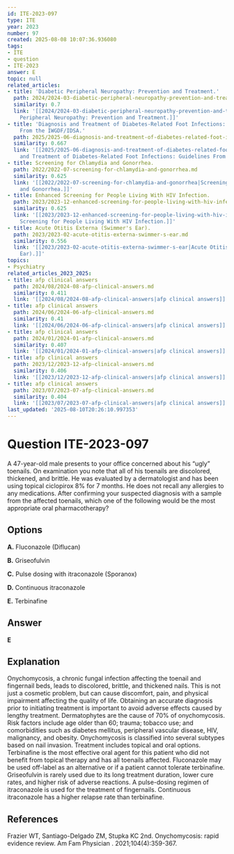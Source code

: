 ```yaml
---
id: ITE-2023-097
type: ITE
year: 2023
number: 97
created: 2025-08-08 10:07:36.936080
tags:
- ITE
- question
- ITE-2023
answer: E
topic: null
related_articles:
- title: 'Diabetic Peripheral Neuropathy: Prevention and Treatment.'
  path: 2024/2024-03-diabetic-peripheral-neuropathy-prevention-and-treatment.md
  similarity: 0.7
  link: '[[2024/2024-03-diabetic-peripheral-neuropathy-prevention-and-treatment|Diabetic
    Peripheral Neuropathy: Prevention and Treatment.]]'
- title: 'Diagnosis and Treatment of Diabetes-Related Foot Infections: Guidelines
    From the IWGDF/IDSA.'
  path: 2025/2025-06-diagnosis-and-treatment-of-diabetes-related-foot-infections.md
  similarity: 0.667
  link: '[[2025/2025-06-diagnosis-and-treatment-of-diabetes-related-foot-infections|Diagnosis
    and Treatment of Diabetes-Related Foot Infections: Guidelines From the IWGDF/IDSA.]]'
- title: Screening for Chlamydia and Gonorrhea.
  path: 2022/2022-07-screening-for-chlamydia-and-gonorrhea.md
  similarity: 0.625
  link: '[[2022/2022-07-screening-for-chlamydia-and-gonorrhea|Screening for Chlamydia
    and Gonorrhea.]]'
- title: Enhanced Screening for People Living With HIV Infection.
  path: 2023/2023-12-enhanced-screening-for-people-living-with-hiv-infection.md
  similarity: 0.625
  link: '[[2023/2023-12-enhanced-screening-for-people-living-with-hiv-infection|Enhanced
    Screening for People Living With HIV Infection.]]'
- title: Acute Otitis Externa (Swimmer's Ear).
  path: 2023/2023-02-acute-otitis-externa-swimmer-s-ear.md
  similarity: 0.556
  link: '[[2023/2023-02-acute-otitis-externa-swimmer-s-ear|Acute Otitis Externa (Swimmer''s
    Ear).]]'
topics:
- Psychiatry
related_articles_2023_2025:
- title: afp clinical answers
  path: 2024/08/2024-08-afp-clinical-answers.md
  similarity: 0.411
  link: '[[2024/08/2024-08-afp-clinical-answers|afp clinical answers]]'
- title: afp clinical answers
  path: 2024/06/2024-06-afp-clinical-answers.md
  similarity: 0.41
  link: '[[2024/06/2024-06-afp-clinical-answers|afp clinical answers]]'
- title: afp clinical answers
  path: 2024/01/2024-01-afp-clinical-answers.md
  similarity: 0.407
  link: '[[2024/01/2024-01-afp-clinical-answers|afp clinical answers]]'
- title: afp clinical answers
  path: 2023/12/2023-12-afp-clinical-answers.md
  similarity: 0.406
  link: '[[2023/12/2023-12-afp-clinical-answers|afp clinical answers]]'
- title: afp clinical answers
  path: 2023/07/2023-07-afp-clinical-answers.md
  similarity: 0.404
  link: '[[2023/07/2023-07-afp-clinical-answers|afp clinical answers]]'
last_updated: '2025-08-10T20:26:10.997353'
---
```


# Question ITE-2023-097

A 47-year-old male presents to your office concerned about his “ugly” toenails. On examination you note that all of his toenails are discolored, thickened, and brittle. He was evaluated by a dermatologist and has been using topical ciclopirox 8% for 7 months. He does not recall any allergies to any medications. After confirming your suspected diagnosis with a sample from the affected toenails, which one of the following would be the most appropriate oral pharmacotherapy?

## Options

**A.** Fluconazole (Diflucan)

**B.** Griseofulvin

**C.** Pulse dosing with itraconazole (Sporanox)

**D.** Continuous itraconazole

**E.** Terbinafine

## Answer

**E**

## Explanation

Onychomycosis, a chronic fungal infection affecting the toenail and fingernail beds, leads to discolored, brittle, and thickened nails. This is not just a cosmetic problem, but can cause discomfort, pain, and physical impairment affecting the quality of life. Obtaining an accurate diagnosis prior to initiating treatment is important to avoid adverse effects caused by lengthy treatment. Dermatophytes are the cause of 70% of onychomycosis. Risk factors include age older than 60; trauma; tobacco use; and comorbidities such as diabetes mellitus, peripheral vascular disease, HIV, malignancy, and obesity. Onychomycosis is classified into several subtypes based on nail invasion. Treatment includes topical and oral options. Terbinafine is the most effective oral agent for this patient who did not benefit from topical therapy and has all toenails affected. Fluconazole may be used off-label as an alternative or if a patient cannot tolerate terbinafine. Griseofulvin is rarely used due to its long treatment duration, lower cure rates, and higher risk of adverse reactions. A pulse-dosing regimen of itraconazole is used for the treatment of fingernails. Continuous itraconazole has a higher relapse rate than terbinafine.

## References

Frazier WT, Santiago-Delgado ZM, Stupka KC 2nd. Onychomycosis: rapid evidence review. Am Fam Physician . 2021;104(4):359-367.
